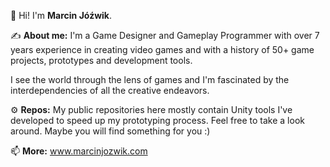 👋 Hi! I'm **Marcin Jóźwik**. 

✍️ **About me:** I'm a Game Designer and Gameplay Programmer with over 7 years experience in creating video games and with a history of 50+ game projects, prototypes and development tools.

I see the world through the lens of games and I'm fascinated by the interdependencies of all the creative endeavors.

⚙️ **Repos:** My public repositories here mostly contain Unity tools I've developed to speed up my prototyping process. Feel free to take a look around. Maybe you will find something for you :)

📫 **More:** www.marcinjozwik.com
